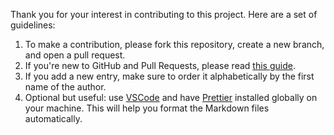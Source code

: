 Thank you for your interest in contributing to this project. Here are a set of guidelines:

1. To make a contribution, please fork this repository, create a new branch, and open a pull request.
2. If you're new to GitHub and Pull Requests, please read
   [this guide](https://docs.github.com/en/pull-requests/collaborating-with-pull-requests/proposing-changes-to-your-work-with-pull-requests/creating-a-pull-request).
3. If you add a new entry, make sure to order it alphabetically by the first name of the author.
4. Optional but useful: use [VSCode](https://code.visualstudio.com/) and have
   [Prettier](https://prettier.io/docs/en/install.html) installed globally on your machine. This will help you format
   the Markdown files automatically.
